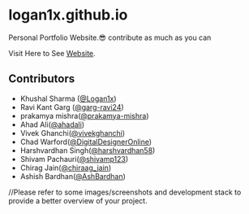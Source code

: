 # logan1x.github.io
Personal Portfolio Website.😎
contribute as much as you can

Visit Here to See [Website](https://logan1x.github.io).

## Contributors

- Khushal Sharma ([@Logan1x](https://github.com/Logan1x))
- Ravi Kant Garg ([@garg-ravi24](https://github.com/garg-ravi24))
- prakamya mishra([@prakamya-mishra](https://github.com/prakamya-mishra))
- Ahad Ali([@ahadali](https://github.com/ahadali))
- Vivek Ghanchi([@vivekghanchi](https://github.com/vivekghanchi))
- Chad Warford([@DigitalDesignerOnline](https://github.com/DigitalDesignerOnline))
- Harshvardhan Singh([@harshvardhan58](https://github.com/harshvardhan58))
- Shivam Pachauri([@shivamp123](https://github.com/shivamp123))
- Chirag Jain([@chiraag_jain](https://github.com/chiraag_jain))
- Ashish Bardhan([@AshBardhan](https://github.com/AshBardhan))

//Please refer to some images/screenshots and development stack to provide a better overview of your project.
